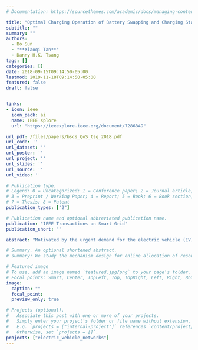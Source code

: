 ```yaml
---
# Documentation: https://sourcethemes.com/academic/docs/managing-content/

title: "Optimal Charging Operation of Battery Swapping and Charging Stations with QoS Guarantee"
subtitle: ""
summary: ""
authors:
  - Bo Sun
  - "**Xiaoqi Tan**"
  - Danny H.K. Tsang
tags: []
categories: []
date: 2018-09-15T09:14:50-05:00
lastmod: 2019-11-18T09:14:50-05:00
featured: false
draft: false


links:
- icon: ieee
  icon_pack: ai
  name: IEEE Xplore
  url: "https://ieeexplore.ieee.org/document/7286849"

url_pdf: /files/papers/bscs_QoS_tsg_2018.pdf
url_code: ''
url_dataset: ''
url_poster: ''
url_project: ''
url_slides: ''
url_source: ''
url_video: ''

# Publication type.
# Legend: 0 = Uncategorized; 1 = Conference paper; 2 = Journal article;
# 3 = Preprint / Working Paper; 4 = Report; 5 = Book; 6 = Book section;
# 7 = Thesis; 8 = Patent
publication_types: ["2"]

# Publication name and optional abbreviated publication name.
publication: "IEEE Transactions on Smart Grid"
publication_short: ""

abstract: "Motivated by the urgent demand for the electric vehicle (EV) fast refueling technologies, battery swapping and charging stations (BSCSs) are envisioned as a promising solution to provide timely EV refueling services. However, inappropriate battery charging operation in BSCSs can not only incur unnecessary high charging cost but also threaten the reliability of the power grid. In this paper, we aim at obtaining an optimal charging operation policy for a single BSCS to minimize its charging cost while ensuring its quality-of-service. Leveraging the novel queueing network model, we propose to formulate the charging operation problem as a constrained Markov decision process and derive the optimal policy by the standard Lagrangian method and dynamic programming. To avoid the curse of dimensionality in practical large-scale systems, we further analyze the structure of the optimal policy and transform the dynamic programming procedure into an equivalent threshold optimization problem with a discrete separable convex objective function. Numerical results validate our theoretical analysis and the computational efficiency of our proposed algorithms. Our work also shows the impact of the system parameters (e.g., numbers of batteries and chargers) on the average cost under the optimal charging policy, which gives rich insights into the infrastructure planning of future BSCS networks."

# Summary. An optional shortened abstract.
# summary: We study the mechanism design for online allocation of resources. A single supplier who allocates capacity-limited resources (e.g., computing cycles, network bandwidth, energy, etc. ) to requests that arrive in a sequential and arbitrary manner.

# Featured image
# To use, add an image named `featured.jpg/png` to your page's folder.
# Focal points: Smart, Center, TopLeft, Top, TopRight, Left, Right, BottomLeft, Bottom, BottomRight.
image:
  caption: ""
  focal_point:
  preview_only: true

# Projects (optional).
#   Associate this post with one or more of your projects.
#   Simply enter your project's folder or file name without extension.
#   E.g. `projects = ["internal-project"]` references `content/project/deep-learning/index.md`.
#   Otherwise, set `projects = []`.
projects: ["electric_vehicle_networks"]
---
```

